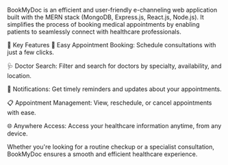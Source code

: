 BookMyDoc is an efficient and user-friendly e-channeling web application built with the MERN stack (MongoDB, Express.js, React.js, Node.js). It simplifies the process of booking medical appointments by enabling patients to seamlessly connect with healthcare professionals.

🚀 Key Features
📅 Easy Appointment Booking: Schedule consultations with just a few clicks.

🩺 Doctor Search: Filter and search for doctors by specialty, availability, and location.

🔔 Notifications: Get timely reminders and updates about your appointments.

📋 Appointment Management: View, reschedule, or cancel appointments with ease.

🌐 Anywhere Access: Access your healthcare information anytime, from any device.

Whether you're looking for a routine checkup or a specialist consultation, BookMyDoc ensures a smooth and efficient healthcare experience.

